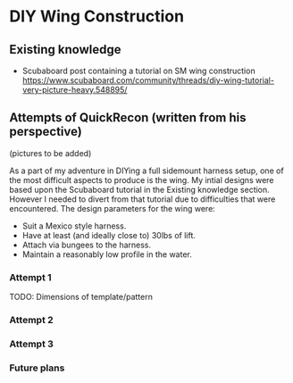 # DIY Wing Construction

## Existing knowledge
* Scubaboard post containing a tutorial on SM wing construction https://www.scubaboard.com/community/threads/diy-wing-tutorial-very-picture-heavy.548895/

## Attempts of QuickRecon (written from his perspective)
(pictures to be added)

As a part of my adventure in DIYing a full sidemount harness setup, one of the most difficult aspects to produce is the wing. My intial designs were based upon the Scubaboard tutorial in the Existing knowledge section. However I needed to divert from that tutorial due to difficulties that were encountered. The design parameters for the wing were: 
* Suit a Mexico style harness.
* Have at least (and ideally close to) 30lbs of lift.
* Attach via bungees to the harness.
* Maintain a reasonably low profile in the water.

### Attempt 1

TODO: Dimensions of template/pattern

### Attempt 2

### Attempt 3

### Future plans